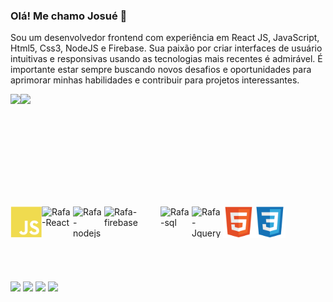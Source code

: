 ### Olá! Me chamo Josué 👋

Sou um desenvolvedor frontend com experiência em React JS, JavaScript, Html5, Css3, NodeJS e Firebase. Sua paixão por criar interfaces de usuário intuitivas e responsivas usando as tecnologias mais recentes é admirável. É importante estar sempre buscando novos desafios e oportunidades para aprimorar minhas habilidades e contribuir para projetos interessantes.

<div align="center" style="display: flex">
  <img height="180em" src="https://github-readme-stats.vercel.app/api?username=Niall-swift&count_private=true&show_icons=true&theme=radical"/>
  <img height="180em" src="https://github-readme-stats.vercel.app/api/top-langs/?username=Niall-swift&layout=compact&langs_count=7&theme=dracula"/>
</div>


<div style="display: flex"><br>
  <img align="center" alt="Rafa-Js" height="50" width="50" src="https://raw.githubusercontent.com/devicons/devicon/master/icons/javascript/javascript-plain.svg">
  <img align="center" alt="Rafa-React" height="50" width="50" src="https://user-images.githubusercontent.com/25181517/183897015-94a058a6-b86e-4e42-a37f-bf92061753e5.png">
  <img align="center" alt="Rafa-nodejs" height="50" width="50" src="https://user-images.githubusercontent.com/25181517/183568594-85e280a7-0d7e-4d1a-9028-c8c2209e073c.png">
  <img align="center" alt="Rafa-firebase" height="90" width="90" src="https://firebase.google.com/downloads/brand-guidelines/SVG/logo-built_black.svg">
  <img align="center" alt="Rafa-sql" height="50" width="50" src="https://www.svgrepo.com/show/303301/postgresql-logo.svg">
  <img align="center" alt="Rafa-Jquery" height="50" width="50" src="https://www.svgrepo.com/show/452242/jquery.svg">
  <img align="center" alt="Rafa-HTML" height="50" width="50" src="https://raw.githubusercontent.com/devicons/devicon/master/icons/html5/html5-original.svg">
  <img align="center" alt="Rafa-CSS" height="50" width="50" src="https://raw.githubusercontent.com/devicons/devicon/master/icons/css3/css3-original.svg">
</div>
  
  ##
 
<div> 
  <a href="https://www.instagram.com/niall_swift_/" target="_blank"><img src="https://img.shields.io/badge/-Instagram-%23E4405F?style=for-the-badge&logo=instagram&logoColor=white" target="_blank"></a>
 <a href="https://discord.com/channels/@me" target="_blank"><img src="https://img.shields.io/badge/Discord-7289DA?style=for-the-badge&logo=discord&logoColor=white" target="_blank"></a> 
  <a href = "mailto:niallswift14@gmail.com"><img src="https://img.shields.io/badge/-Gmail-%23333?style=for-the-badge&logo=gmail&logoColor=white" target="_blank"></a>
  <a href="https://www.linkedin.com/in/josu%C3%A9-ramos-dev/" target="_blank"><img src="https://img.shields.io/badge/-LinkedIn-%230077B5?style=for-the-badge&logo=linkedin&logoColor=white" target="_blank"></a> 
 
 
</div>

